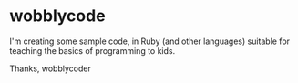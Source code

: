 wobblycode
==========

I'm creating some sample code, in Ruby (and other languages) suitable for teaching the basics of programming to kids.

Thanks,
wobblycoder
